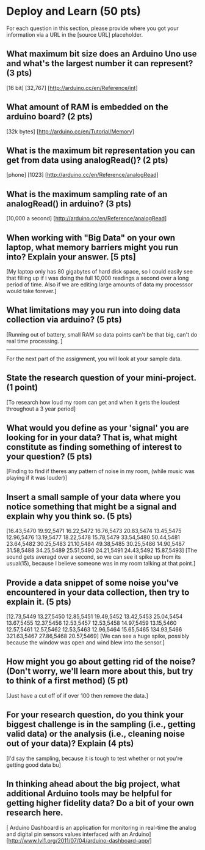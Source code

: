 Deploy and Learn (50 pts)
========

For each question in this section, please provide where you got your information via a URL in the [source URL] placeholder.  

## What maximum bit size does an Arduino Uno use and what's the largest number it can represent? (3 pts)

[16 bit]
[32,767]
[http://arduino.cc/en/Reference/int]

## What amount of RAM is embedded on the arduino board? (2 pts)

[32k bytes]
[http://arduino.cc/en/Tutorial/Memory]

## What is the maximum bit representation you can get from data using analogRead()?   (2 pts)

[phone]
[1023]
[http://arduino.cc/en/Reference/analogRead]

## What is the maximum sampling rate of an analogRead() in arduino? (3 pts)

[10,000 a second]
[http://arduino.cc/en/Reference/analogRead]

## When working with "Big Data" on your own laptop, what memory barriers might you run into?  Explain your answer. [5 pts]

[My laptop only has 80 gigabytes of hard disk space, so I could easily see that filling up if i was doing the full 10,000 readings a second over a long period of time. Also if we are editing large amounts of data my processsor would take forever.]


## What limitations may you run into doing data collection via arduino? (5 pts)

[Running out of battery, small RAM so data points can't be that big, can't do real time processing. ]

--------------------

For the next part of the assignment, you will look at your sample data.

## State the research question of your mini-project. (1 point)
[To research how loud my room can get and when it gets the loudest throughout a 3 year period]

## What would you define as your 'signal' you are looking for in your data?  That is, what might constitute as finding something of interest to your question? (5 pts)

[Finding to find if theres any pattern of noise in my room, (while music was playing if it was louder)]

## Insert a small sample of your data where you notice something that might be a signal and explain why you think so. (5 pts)

[16.43,5470
19.92,5471
16.22,5472
16.76,5473
20.83,5474
13.45,5475
12.96,5476
13.19,5477
18.22,5478
15.78,5479
33.54,5480
50.44,5481
23.64,5482
30.25,5483
21.10,5484
49.38,5485
30.25,5486
14.90,5487
31.58,5488
34.25,5489
25.51,5490
24.21,5491
24.43,5492
15.87,5493]
[The sound gets averagd over a second, so we can see it spike up from its usual(15), because I believe someone was in my room talking at that point.]

## Provide a data snippet of some noise you've encountered in your data collection, then try to explain it. (5 pts)  

[12.73,5449
13.27,5450
12.85,5451
19.49,5452
13.42,5453
25.04,5454
13.67,5455
12.37,5456
12.53,5457
12.53,5458
14.97,5459
13.15,5460
12.57,5461
12.57,5462
12.53,5463
12.96,5464
15.65,5465
134.93,5466
321.63,5467
27.86,5468
20.57,5469]
[We can see a huge spike, possibly because the window was open and wind blew into the sensor.]

## How might you go about getting rid of the noise? (Don't worry, we'll learn more about this, but try to think of a first method) (5 pt)

[Just have a cut off of if over 100 then remove the data.]

## For your research question, do you think your biggest challenge is in the sampling (i.e., getting valid data) or the analysis (i.e., cleaning noise out of your data)?  Explain (4 pts)

[I'd say the sampling, because it is tough to test whether or not you're getting good data bu]

## In thinking ahead about the big project, what additional Arduino tools may be helpful for getting higher fidelity data?  Do a bit of your own research here.

[ Arduino Dashboard is an application for monitoring in real-time the analog and digital pin sensors values interfaced with an Arduino]
[http://www.lvl1.org/2011/07/04/arduino-dashboard-app/]
